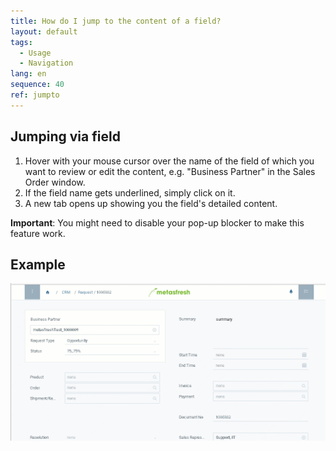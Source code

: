 ```yaml
---
title: How do I jump to the content of a field?
layout: default
tags:
  - Usage
  - Navigation
lang: en
sequence: 40
ref: jumpto
---
```


## Jumping via field

1. Hover with your mouse cursor over the name of the field of which you want to review or edit the content, e.g. "Business Partner" in the Sales Order window.
1. If the field name gets underlined, simply click on it.
1. A new tab opens up showing you the field's detailed content.

**Important**: You might need to disable your pop-up blocker to make this feature work.

## Example

![](assets/jumpto.gif)
